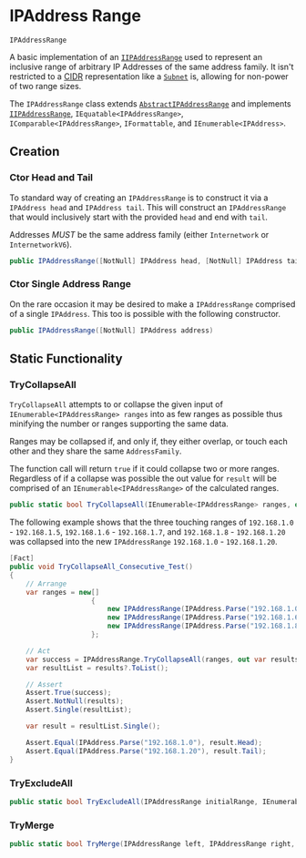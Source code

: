 # IPAddress Range

`IPAddressRange`

A basic implementation of an [`IIPAddressRange`](IIPAddressRange) used to represent an inclusive range of arbitrary IP Addresses of the same address family. It isn't restricted to a [CIDR](https://en.wikipedia.org/wiki/Classless_Inter-Domain_Routing) representation like a [`Subnet`](Subnet) is, allowing for non-power of two range sizes.

The `IPAddressRange` class extends [`AbstractIPAddressRange`](IIPAddressRange#AbstractIPAddressRange) and implements [`IIPAddressRange`](IIPAddressRange), `IEquatable<IPAddressRange>`, `IComparable<IPAddressRange>`, `IFormattable`, and `IEnumerable<IPAddress>`.

## Creation

### Ctor Head and Tail

To standard way of creating an `IPAddressRange` is to construct it via a `IPAddress head` and `IPAddress tail`. This will construct an `IPAddressRange` that would inclusively start with the provided `head` and end with `tail`.

Addresses _MUST_ be the same address family (either `Internetwork` or `InternetworkV6`).

```c#
public IPAddressRange([NotNull] IPAddress head, [NotNull] IPAddress tail)
```

### Ctor Single Address Range

On the rare occasion it may be desired to make a `IPAddressRange` comprised of a single `IPAddress`. This too is possible with the following constructor.

```c#
public IPAddressRange([NotNull] IPAddress address)
```

## Static Functionality

### TryCollapseAll

`TryCollapseAll` attempts to or collapse the given input of `IEnumerable<IPAddressRange> ranges` into as few ranges as possible thus minifying the number or ranges supporting the same data.

Ranges may be collapsed if, and only if, they either overlap, or touch each other and they share the same `AddressFamily`.

The function call will return `true` if it could collapse two or more ranges. Regardless of if a collapse was possible the out value for `result` will be comprised of an `IEnumerable<IPAddressRange>` of the calculated ranges.

```c#
public static bool TryCollapseAll(IEnumerable<IPAddressRange> ranges, out IEnumerable<IPAddressRange> result)
```

The following example shows that the three touching ranges of `192.168.1.0` - `192.168.1.5`, `192.168.1.6` - `192.168.1.7`, and `192.168.1.8` - `192.168.1.20` was collapsed into the new `IPAddressRange` `192.168.1.0` - `192.168.1.20`.

```c#
[Fact]
public void TryCollapseAll_Consecutive_Test()
{
    // Arrange
    var ranges = new[]
                    {
                        new IPAddressRange(IPAddress.Parse("192.168.1.0"), IPAddress.Parse("192.168.1.5")),
                        new IPAddressRange(IPAddress.Parse("192.168.1.6"), IPAddress.Parse("192.168.1.7")),
                        new IPAddressRange(IPAddress.Parse("192.168.1.8"), IPAddress.Parse("192.168.1.20"))
                    };

    // Act
    var success = IPAddressRange.TryCollapseAll(ranges, out var results);
    var resultList = results?.ToList();

    // Assert
    Assert.True(success);
    Assert.NotNull(results);
    Assert.Single(resultList);

    var result = resultList.Single();

    Assert.Equal(IPAddress.Parse("192.168.1.0"), result.Head);
    Assert.Equal(IPAddress.Parse("192.168.1.20"), result.Tail);
}
```

### TryExcludeAll

```c#
public static bool TryExcludeAll(IPAddressRange initialRange, IEnumerable<IPAddressRange> excludedRanges, out IEnumerable<IPAddressRange> result)
```

### TryMerge

```c#
public static bool TryMerge(IPAddressRange left, IPAddressRange right, out IPAddressRange mergedRange)
```
